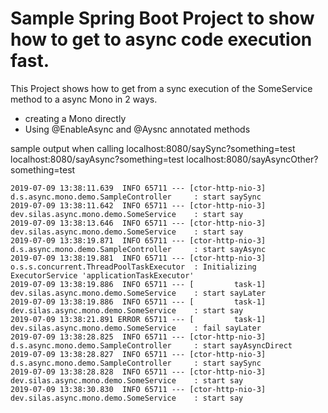 # Sample Spring Boot Project to show how to get to async code execution fast.

This Project shows how to get from a sync execution of the SomeService method to a async Mono in 2 ways.
+ creating a Mono directly
+ Using @EnableAsync and @Aysnc annotated methods

sample output when calling
localhost:8080/saySync?something=test
localhost:8080/sayAsync?something=test
localhost:8080/sayAsyncOther?something=test

```
2019-07-09 13:38:11.639  INFO 65711 --- [ctor-http-nio-3] d.s.async.mono.demo.SampleController     : start saySync
2019-07-09 13:38:11.642  INFO 65711 --- [ctor-http-nio-3] dev.silas.async.mono.demo.SomeService    : start say
2019-07-09 13:38:13.646  INFO 65711 --- [ctor-http-nio-3] dev.silas.async.mono.demo.SomeService    : start say
2019-07-09 13:38:19.871  INFO 65711 --- [ctor-http-nio-3] d.s.async.mono.demo.SampleController     : start sayAsync
2019-07-09 13:38:19.881  INFO 65711 --- [ctor-http-nio-3] o.s.s.concurrent.ThreadPoolTaskExecutor  : Initializing ExecutorService 'applicationTaskExecutor'
2019-07-09 13:38:19.886  INFO 65711 --- [         task-1] dev.silas.async.mono.demo.SomeService    : start sayLater
2019-07-09 13:38:19.886  INFO 65711 --- [         task-1] dev.silas.async.mono.demo.SomeService    : start say
2019-07-09 13:38:21.891 ERROR 65711 --- [         task-1] dev.silas.async.mono.demo.SomeService    : fail sayLater
2019-07-09 13:38:28.825  INFO 65711 --- [ctor-http-nio-3] d.s.async.mono.demo.SampleController     : start sayAsyncDirect
2019-07-09 13:38:28.827  INFO 65711 --- [ctor-http-nio-3] d.s.async.mono.demo.SampleController     : start saySync
2019-07-09 13:38:28.828  INFO 65711 --- [ctor-http-nio-3] dev.silas.async.mono.demo.SomeService    : start say
2019-07-09 13:38:30.830  INFO 65711 --- [ctor-http-nio-3] dev.silas.async.mono.demo.SomeService    : start say
```
